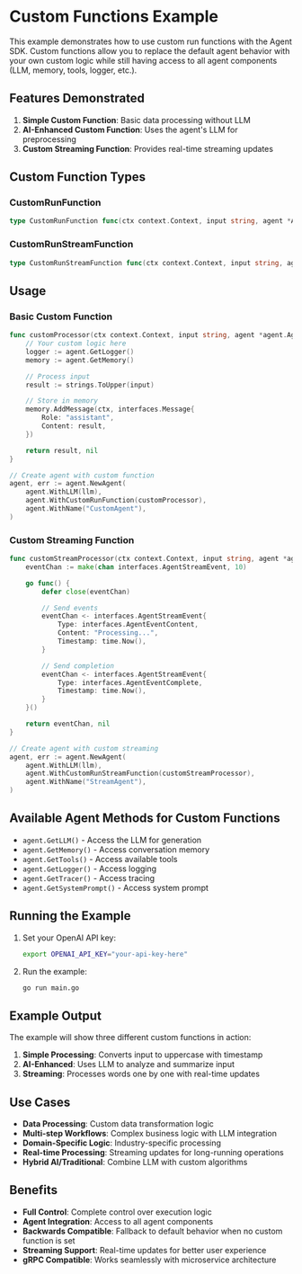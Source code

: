 # Custom Functions Example

This example demonstrates how to use custom run functions with the Agent SDK. Custom functions allow you to replace the default agent behavior with your own custom logic while still having access to all agent components (LLM, memory, tools, logger, etc.).

## Features Demonstrated

1. **Simple Custom Function**: Basic data processing without LLM
2. **AI-Enhanced Custom Function**: Uses the agent's LLM for preprocessing
3. **Custom Streaming Function**: Provides real-time streaming updates

## Custom Function Types

### CustomRunFunction
```go
type CustomRunFunction func(ctx context.Context, input string, agent *Agent) (string, error)
```

### CustomRunStreamFunction
```go
type CustomRunStreamFunction func(ctx context.Context, input string, agent *Agent) (<-chan interfaces.AgentStreamEvent, error)
```

## Usage

### Basic Custom Function
```go
func customProcessor(ctx context.Context, input string, agent *agent.Agent) (string, error) {
    // Your custom logic here
    logger := agent.GetLogger()
    memory := agent.GetMemory()

    // Process input
    result := strings.ToUpper(input)

    // Store in memory
    memory.AddMessage(ctx, interfaces.Message{
        Role: "assistant",
        Content: result,
    })

    return result, nil
}

// Create agent with custom function
agent, err := agent.NewAgent(
    agent.WithLLM(llm),
    agent.WithCustomRunFunction(customProcessor),
    agent.WithName("CustomAgent"),
)
```

### Custom Streaming Function
```go
func customStreamProcessor(ctx context.Context, input string, agent *agent.Agent) (<-chan interfaces.AgentStreamEvent, error) {
    eventChan := make(chan interfaces.AgentStreamEvent, 10)

    go func() {
        defer close(eventChan)

        // Send events
        eventChan <- interfaces.AgentStreamEvent{
            Type: interfaces.AgentEventContent,
            Content: "Processing...",
            Timestamp: time.Now(),
        }

        // Send completion
        eventChan <- interfaces.AgentStreamEvent{
            Type: interfaces.AgentEventComplete,
            Timestamp: time.Now(),
        }
    }()

    return eventChan, nil
}

// Create agent with custom streaming
agent, err := agent.NewAgent(
    agent.WithLLM(llm),
    agent.WithCustomRunStreamFunction(customStreamProcessor),
    agent.WithName("StreamAgent"),
)
```

## Available Agent Methods for Custom Functions

- `agent.GetLLM()` - Access the LLM for generation
- `agent.GetMemory()` - Access conversation memory
- `agent.GetTools()` - Access available tools
- `agent.GetLogger()` - Access logging
- `agent.GetTracer()` - Access tracing
- `agent.GetSystemPrompt()` - Access system prompt

## Running the Example

1. Set your OpenAI API key:
   ```bash
   export OPENAI_API_KEY="your-api-key-here"
   ```

2. Run the example:
   ```bash
   go run main.go
   ```

## Example Output

The example will show three different custom functions in action:

1. **Simple Processing**: Converts input to uppercase with timestamp
2. **AI-Enhanced**: Uses LLM to analyze and summarize input
3. **Streaming**: Processes words one by one with real-time updates

## Use Cases

- **Data Processing**: Custom data transformation logic
- **Multi-step Workflows**: Complex business logic with LLM integration
- **Domain-Specific Logic**: Industry-specific processing
- **Real-time Processing**: Streaming updates for long-running operations
- **Hybrid AI/Traditional**: Combine LLM with custom algorithms

## Benefits

- **Full Control**: Complete control over execution logic
- **Agent Integration**: Access to all agent components
- **Backwards Compatible**: Fallback to default behavior when no custom function is set
- **Streaming Support**: Real-time updates for better user experience
- **gRPC Compatible**: Works seamlessly with microservice architecture
